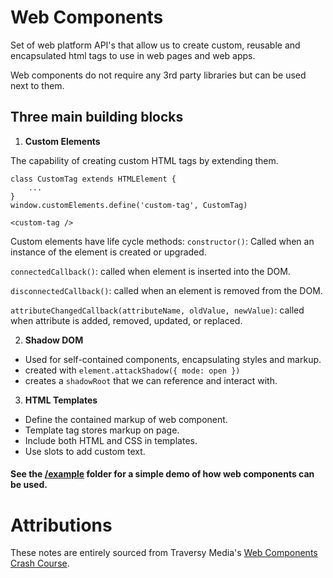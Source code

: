 # Web Components

Set of web platform API's that allow us to create custom, reusable and encapsulated html tags to use in web pages and web apps.

Web components do not require any 3rd party libraries but can be used next to them. 

## Three main building blocks

1. **Custom Elements**

The capability of creating custom HTML tags by extending them. 

```
class CustomTag extends HTMLElement {
    ...
}
window.customElements.define('custom-tag', CustomTag)

```
```
<custom-tag />
```

Custom elements have life cycle methods:
`constructor()`: Called when an instance of the element is created or upgraded.

`connectedCallback()`: called when element is inserted into the DOM.

`disconnectedCallback()`: called when an element is removed from the DOM.

`attributeChangedCallback(attributeName, oldValue, newValue)`: called when attribute is added, removed, updated, or replaced.

2. **Shadow DOM**
- Used for self-contained components, encapsulating styles and markup. 
- created with `element.attackShadow({ mode: open })`
- creates a `shadowRoot` that we can reference and interact with. 

3. **HTML Templates**
- Define the contained markup of web component.
- Template tag stores markup on page. 
- Include both HTML and CSS in templates.
- Use slots to add custom text. 


#### See the [/example](https://github.com/jaqarrick/web-components-info/tree/main/example) folder for a simple demo of how web components can be used.

# Attributions
These notes are entirely sourced from Traversy Media's [Web Components Crash Course](https://youtu.be/PCWaFLy3VUo).